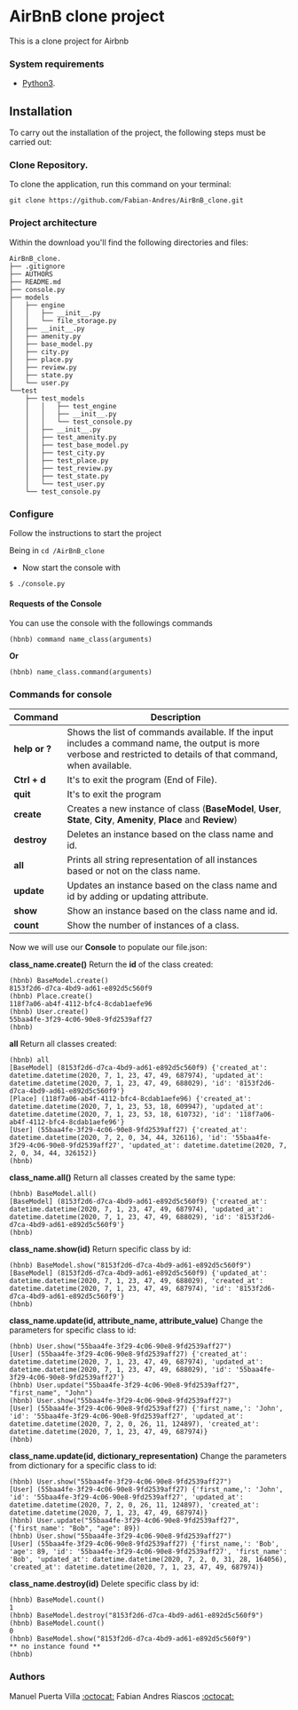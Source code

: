 # AirBnB clone project

This is a clone project for Airbnb 

### System requirements

-  [Python3](https://www.python.org/downloads/ "Python3").


## Installation

To carry out the installation of the project, the following steps must be carried out:

### Clone Repository.

To clone the application, run this command on your terminal:

    git clone https://github.com/Fabian-Andres/AirBnB_clone.git

### Project architecture
Within the download you'll find the following directories and files:
```
AirBnB_clone.
├── .gitignore
├── AUTHORS
├── README.md
├── console.py
├── models
│   ├── engine
│   │   ├── __init__.py
│   │   └── file_storage.py
│   ├── __init__.py
│   ├── amenity.py
│   ├── base_model.py
│   ├── city.py
│   ├── place.py
│   ├── review.py
│   ├── state.py
│   └── user.py
└──test
    ├── test_models
    │   │   ├── test_engine
    │   │   ├── __init__.py
    │   │   └── test_console.py
    │   ├── __init__.py
    │   ├── test_amenity.py
    │   ├── test_base_model.py
    │   ├── test_city.py
    │   ├── test_place.py
    │   ├── test_review.py
    │   ├── test_state.py
    │   └── test_user.py
    └── test_console.py
```

### Configure
Follow the instructions to start the project

Being in  `cd /AirBnB_clone`

- Now start the console with

```
$ ./console.py
```


#### Requests of the Console

You can use the console with the followings commands
```
(hbnb) command name_class(arguments)
```
**Or**
```
(hbnb) name_class.command(arguments)
```
### Commands for console
| Command  | Description |
| ------------- | ------------- |
| **help or ?** | Shows the list of commands available. If the input includes a command name, the output is more verbose and restricted to details of that command, when available.  | 
| **Ctrl + d** | It's to exit the program (End of File).  | 
| **quit** |It's to exit the program |
| **create** |  Creates a new instance of class (**BaseModel**, **User**, **State**, **City**, **Amenity**, **Place** and **Review**) | 
| **destroy** | Deletes an instance based on the class name and id. | 
| **all** | Prints all string representation of all instances based or not on the class name.| 
| **update** | Updates an instance based on the class name and id by adding or updating attribute. | 
| **show** | Show an instance based on the class name and id. | 
| **count** | Show the number of instances of a class. | 


Now we will use our **Console** to populate our file.json:


**class_name.create()** 
Return the **id** of the class created:
```
(hbnb) BaseModel.create()
8153f2d6-d7ca-4bd9-ad61-e892d5c560f9
(hbnb) Place.create()
118f7a06-ab4f-4112-bfc4-8cdab1aefe96
(hbnb) User.create()
55baa4fe-3f29-4c06-90e8-9fd2539aff27
(hbnb)
```

**all** 
Return all classes created:

```
(hbnb) all
[BaseModel] (8153f2d6-d7ca-4bd9-ad61-e892d5c560f9) {'created_at': datetime.datetime(2020, 7, 1, 23, 47, 49, 687974), 'updated_at': datetime.datetime(2020, 7, 1, 23, 47, 49, 688029), 'id': '8153f2d6-d7ca-4bd9-ad61-e892d5c560f9'}
[Place] (118f7a06-ab4f-4112-bfc4-8cdab1aefe96) {'created_at': datetime.datetime(2020, 7, 1, 23, 53, 18, 609947), 'updated_at': datetime.datetime(2020, 7, 1, 23, 53, 18, 610732), 'id': '118f7a06-ab4f-4112-bfc4-8cdab1aefe96'}
[User] (55baa4fe-3f29-4c06-90e8-9fd2539aff27) {'created_at': datetime.datetime(2020, 7, 2, 0, 34, 44, 326116), 'id': '55baa4fe-3f29-4c06-90e8-9fd2539aff27', 'updated_at': datetime.datetime(2020, 7, 2, 0, 34, 44, 326152)}
(hbnb) 
```
**class_name.all()** 
Return all classes created by the same type:

```
(hbnb) BaseModel.all()
[BaseModel] (8153f2d6-d7ca-4bd9-ad61-e892d5c560f9) {'created_at': datetime.datetime(2020, 7, 1, 23, 47, 49, 687974), 'updated_at': datetime.datetime(2020, 7, 1, 23, 47, 49, 688029), 'id': '8153f2d6-d7ca-4bd9-ad61-e892d5c560f9'}
(hbnb) 
```

**class_name.show(id)** 
Return specific class by id:

```
(hbnb) BaseModel.show("8153f2d6-d7ca-4bd9-ad61-e892d5c560f9")
[BaseModel] (8153f2d6-d7ca-4bd9-ad61-e892d5c560f9) {'updated_at': datetime.datetime(2020, 7, 1, 23, 47, 49, 688029), 'created_at': datetime.datetime(2020, 7, 1, 23, 47, 49, 687974), 'id': '8153f2d6-d7ca-4bd9-ad61-e892d5c560f9'}
(hbnb) 
```

**class_name.update(id, attribute_name, attribute_value)** 
Change the parameters for specific class to id:

```
(hbnb) User.show("55baa4fe-3f29-4c06-90e8-9fd2539aff27")
[User] (55baa4fe-3f29-4c06-90e8-9fd2539aff27) {'created_at': datetime.datetime(2020, 7, 1, 23, 47, 49, 687974), 'updated_at': datetime.datetime(2020, 7, 1, 23, 47, 49, 688029), 'id': '55baa4fe-3f29-4c06-90e8-9fd2539aff27'}
(hbnb) User.update("55baa4fe-3f29-4c06-90e8-9fd2539aff27", "first_name", "John")
(hbnb) User.show("55baa4fe-3f29-4c06-90e8-9fd2539aff27")
[User] (55baa4fe-3f29-4c06-90e8-9fd2539aff27) {'first_name,': 'John', 'id': '55baa4fe-3f29-4c06-90e8-9fd2539aff27', 'updated_at': datetime.datetime(2020, 7, 2, 0, 26, 11, 124897), 'created_at': datetime.datetime(2020, 7, 1, 23, 47, 49, 687974)}
(hbnb) 
```

**class_name.update(id, dictionary_representation)** 
Change the parameters from dictionary for a specific class to id:

```
(hbnb) User.show("55baa4fe-3f29-4c06-90e8-9fd2539aff27")
[User] (55baa4fe-3f29-4c06-90e8-9fd2539aff27) {'first_name,': 'John', 'id': '55baa4fe-3f29-4c06-90e8-9fd2539aff27', 'updated_at': datetime.datetime(2020, 7, 2, 0, 26, 11, 124897), 'created_at': datetime.datetime(2020, 7, 1, 23, 47, 49, 687974)}
(hbnb) User.update("55baa4fe-3f29-4c06-90e8-9fd2539aff27", {'first_name': "Bob", "age": 89})
(hbnb) User.show("55baa4fe-3f29-4c06-90e8-9fd2539aff27")
[User] (55baa4fe-3f29-4c06-90e8-9fd2539aff27) {'first_name,': 'Bob', 'age': 89, 'id': '55baa4fe-3f29-4c06-90e8-9fd2539aff27', 'first_name': 'Bob', 'updated_at': datetime.datetime(2020, 7, 2, 0, 31, 28, 164056), 'created_at': datetime.datetime(2020, 7, 1, 23, 47, 49, 687974)}
```

**class_name.destroy(id)** 
Delete specific class by id:

```
(hbnb) BaseModel.count()
1
(hbnb) BaseModel.destroy("8153f2d6-d7ca-4bd9-ad61-e892d5c560f9")
(hbnb) BaseModel.count()
0
(hbnb) BaseModel.show("8153f2d6-d7ca-4bd9-ad61-e892d5c560f9")
** no instance found **
(hbnb) 
```

### Authors
Manuel Puerta Villa [:octocat:](https://github.com/Manuelpv17 "Github") 
Fabian Andres Riascos [:octocat:](https://github.com/fabian-andres "Github")
